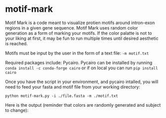 # motif-mark

Motif Mark is a code meant to visualize protien motifs around intron-exon regions in a given gene sequence. Motif Mark uses random color generation as a form of marking your motifs. If the color palatte is not to your liking at first, it may be fun to run multiple times until desired aesthetic is reached. 

Motifs must be input by the user in the form of a text file: ```-m motif.txt```


Required packages include: Pycairo.
Pycairo can be installed by running ```conda install -c conda-forge cairo``` or if on local you can run ```pip install cairo```


Once you have the script in your environment, and pycairo intalled, you will need to feed your fasta and motif file from your working directory:

```python motif-mark.py -i ./file.fasta -m ./motif.txt```

Here is the output (reminder that colors are randomly generated and subject to change): 





